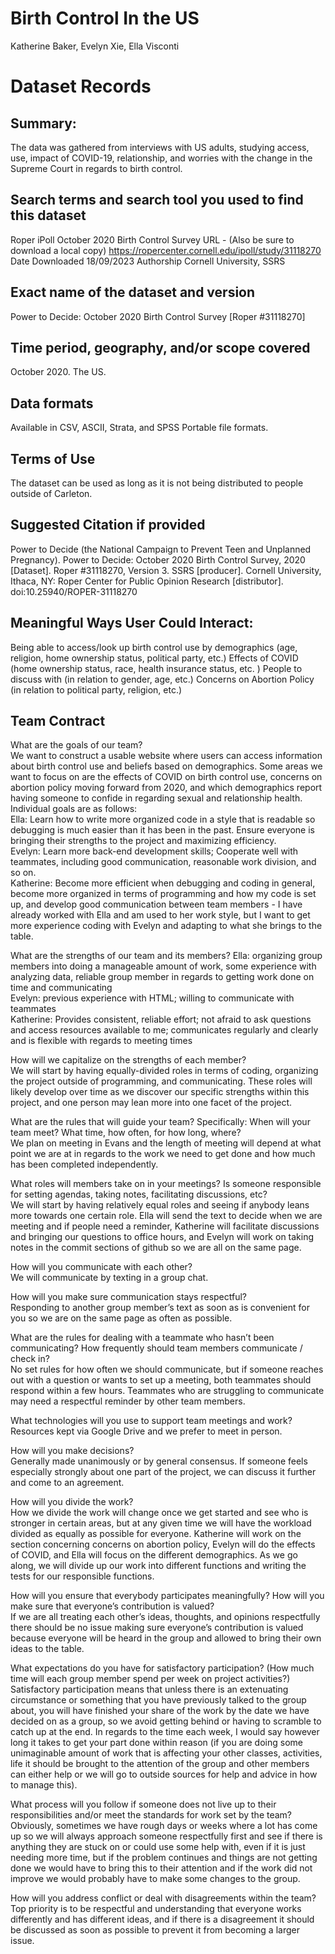 # Birth Control In the US
Katherine Baker, Evelyn Xie, Ella Visconti

# Dataset Records
## Summary:  
The data was gathered from interviews with US adults, studying access, use, impact of COVID-19, relationship, and worries with the change in the Supreme Court in regards to birth control.  

## Search terms and search tool you used to find this dataset
Roper iPoll
October 2020 Birth Control Survey 
URL - (Also be sure to download a local copy)
https://ropercenter.cornell.edu/ipoll/study/31118270
Date Downloaded
18/09/2023 
Authorship
Cornell University, SSRS

## Exact name of the dataset and version
Power to Decide: October 2020 Birth Control Survey  [Roper #31118270]

## Time period, geography, and/or scope covered
October 2020. The US.

## Data formats
Available in CSV, ASCII, Strata, and SPSS Portable file formats. 

## Terms of Use
The dataset can be used as long as it is not being distributed to people outside of Carleton. 

## Suggested Citation if provided
Power to Decide (the National Campaign to Prevent Teen and Unplanned Pregnancy). Power to Decide: October 2020 Birth Control Survey, 2020 [Dataset]. Roper #31118270, Version 3. SSRS [producer]. Cornell University, Ithaca, NY: Roper Center for Public Opinion Research [distributor]. doi:10.25940/ROPER-31118270

## Meaningful Ways User Could Interact:
Being able to access/look up birth control use by demographics (age, religion, home ownership status, political party, etc.)
Effects of COVID (home ownership status, race, health insurance status, etc. )
People to discuss with (in relation to gender, age, etc.)
Concerns on Abortion Policy (in relation to political party, religion, etc.)

## Team Contract

What are the goals of our team?  
We want to construct a usable website where users can access information about birth control use and beliefs based on demographics. Some areas we want to focus on are the effects of COVID on birth control use, concerns on abortion policy moving forward from 2020, and which demographics report having someone to confide in regarding sexual and relationship health. Individual goals are as follows:  
	Ella: Learn how to write more organized code in a style that is readable so debugging is much easier than it has been in the past. Ensure everyone is bringing their strengths to the project and maximizing efficiency.   
	Evelyn: Learn more back-end development skills; Cooperate well with teammates, including good communication, reasonable work division, and so on.  
	Katherine: Become more efficient when debugging and coding in general, become more organized in terms of programming and how my code is set up, and develop good communication between team members - I have already worked with Ella and am used to her work style, but I want to get more experience coding with Evelyn and adapting to what she brings to the table.  
    
What are the strengths of our team and its members? 
Ella: organizing group members into doing a manageable amount of work, some experience with analyzing data, reliable group member in regards to getting work done on time and communicating   
Evelyn: previous experience with HTML;  willing to communicate with teammates  
Katherine: Provides consistent, reliable effort; not afraid to ask questions and access resources available to me; communicates regularly and clearly and is flexible with regards to meeting times  

How will we capitalize on the strengths of each member?  
We will start by having equally-divided roles in terms of coding, organizing the project outside of programming, and communicating. These roles will likely develop over time as we discover our specific strengths within this project, and one person may lean more into one facet of the project.  

What are the rules that will guide your team? Specifically:
When will your team meet? What time, how often, for how long, where?  
We plan on meeting in Evans and the length of meeting will depend at what point we are at in regards to the work we need to get done and how much has been completed independently.   

What roles will members take on in your meetings? Is someone responsible for setting agendas, taking notes, facilitating discussions, etc?  
We will start by having relatively equal roles and seeing if anybody leans more towards one certain role. Ella will send the text to decide when we are meeting and if people need a reminder, Katherine will facilitate discussions and bringing our questions to office hours, and Evelyn will work on taking notes in the commit sections of github so we are all on the same page. 

How will you communicate with each other?   
We will communicate by texting in a group chat.  

How will you make sure communication stays respectful?  
Responding to another group member’s text as soon as is convenient for you so we are on the same page as often as possible.   

What are the rules for dealing with a teammate who hasn’t been communicating? How frequently should team members communicate / check in?  
No set rules for how often we should communicate, but if someone reaches out with a question or wants to set up a meeting, both teammates should respond within a few hours. Teammates who are struggling to communicate may need a respectful reminder by other team members.   

What technologies will you use to support team meetings and work?  
Resources kept via Google Drive	and we prefer to meet in person.  

How will you make decisions?   
Generally made unanimously or by general consensus. If someone feels especially strongly about one part of the project, we can discuss it further and come to an agreement.   

How will you divide the work?   
How we divide the work will change once we get started and see who is stronger in certain areas, but at any given time we will have the workload divided as equally as possible for everyone. Katherine will work on the section concerning concerns on abortion policy, Evelyn will do the effects of COVID, and Ella will focus on the different demographics. As we go along, we will divide up our work into different functions and writing the tests for our responsible functions.   

How will you ensure that everybody participates meaningfully? How will you make sure that everyone’s contribution is valued?  
If we are all treating each other’s ideas, thoughts, and opinions respectfully there should be no issue making sure everyone’s contribution is valued because everyone will be heard in the group and allowed to bring their own ideas to the table.   

What expectations do you have for satisfactory participation? (How much time will each group member spend per week on project activities?)  
Satisfactory participation means that unless there is an extenuating circumstance or something that you have previously talked to the group about, you will have finished your share of the work by the date we have decided on as a group, so we avoid getting behind or having to scramble to catch up at the end. In regards to the time each week, I would say however long it takes to get your part done within reason (if you are doing some unimaginable amount of work that is affecting your other classes, activities, life it should be brought to the attention of the group and other members can either help or we will go to outside sources for help and advice in how to manage this).  

What process will you follow if someone does not live up to their responsibilities and/or meet the standards for work set by the team?  
Obviously, sometimes we have rough days or weeks where a lot has come up so we will always approach someone respectfully first and see if there is anything they are stuck on or could use some help with, even if it is just needing more time, but if the problem continues and things are not getting done we would have to bring this to their attention and if the work did not improve we would probably have to make some changes to the group.   

How will you address conflict or deal with disagreements within the team?  
Top priority is to be respectful and understanding that everyone works differently and has different ideas, and if there is a disagreement it should be discussed as soon as possible to prevent it from becoming a larger issue. 
